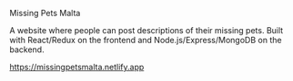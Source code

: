 Missing Pets Malta

A website where people can post descriptions of their missing pets. Built with React/Redux on the frontend and Node.js/Express/MongoDB on the backend.

https://missingpetsmalta.netlify.app

